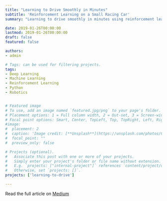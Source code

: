 ```yaml
---
title: "Learning to Drive Smoothly in Minutes"
subtitle: 'Reinforcement Learning on a Small Racing Car'
summary: "Learning to drive smoothly in minutes using reinforcement learning on a Donkey Car."

date: 2019-01-26T00:00:00
lastmod: 2019-01-26T00:00:00
draft: false
featured: false

authors:
- admin

# Tags: can be used for filtering projects.
tags:
- Deep Learning
- Machine Learning
- Reinforcement Learning
- Python
- Robotics


# Featured image
# To use, add an image named `featured.jpg/png` to your page's folder.
# Placement options: 1 = Full column width, 2 = Out-set, 3 = Screen-width
# Focal point options: Smart, Center, TopLeft, Top, TopRight, Left, Right, BottomLeft, Bottom, BottomRight
#image:
#  placement: 2
#  caption: 'Image credit: [**Unsplash**](https://unsplash.com/photos/CpkOjOcXdUY)'
#  focal_point: ""
#  preview_only: false

# Projects (optional).
#   Associate this post with one or more of your projects.
#   Simply enter your project's folder or file name without extension.
#   E.g. `projects: ["internal-project"]` references `content/project/deep-learning/index.md`.
#   Otherwise, set `projects: []`.
projects: ['learning-to-drive']

---
```


Read the full article on [Medium](https://medium.com/data-science/learning-to-drive-smoothly-in-minutes-450a7cdb35f4)
